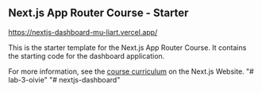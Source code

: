 ## Next.js App Router Course - Starter

https://nextjs-dashboard-mu-liart.vercel.app/

This is the starter template for the Next.js App Router Course. It contains the starting code for the dashboard application.

For more information, see the [course curriculum](https://nextjs.org/learn) on the Next.js Website.
"# lab-3-oivie" 
"# nextjs-dashboard" 
